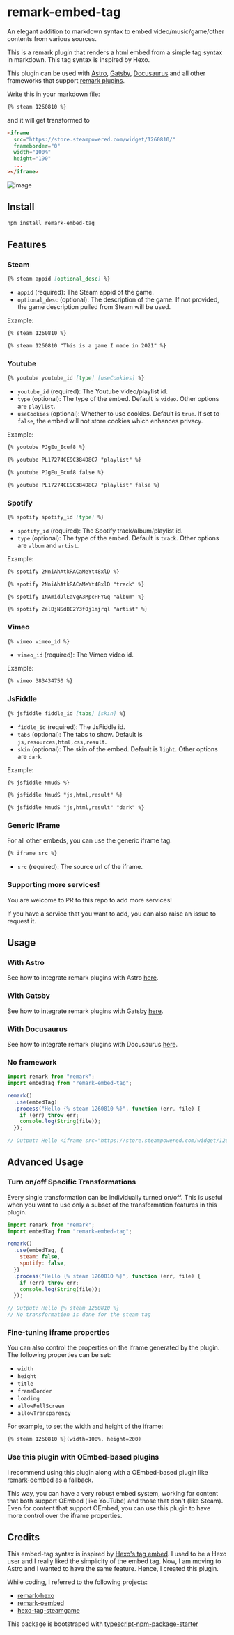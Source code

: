 # remark-embed-tag

An elegant addition to markdown syntax to embed video/music/game/other contents from various sources.

This is a remark plugin that renders a html embed from a simple tag syntax in markdown. This tag syntax is inspired by Hexo.

This plugin can be used with [Astro](https://docs.astro.build/en/guides/markdown-content/#markdown-plugins), [Gatsby](https://www.gatsbyjs.com/tutorial/remark-plugin-tutorial/), [Docusaurus](https://docusaurus.io/docs/next/markdown-features/plugins) and all other frameworks that support [remark plugins](https://github.com/remarkjs/remark#plugins).

Write this in your markdown file:

```markdown
{% steam 1260810 %}
```

and it will get transformed to

```html
<iframe
  src="https://store.steampowered.com/widget/1260810/"
  frameborder="0"
  width="100%"
  height="190"
  ...
></iframe>
```
![image](https://github.com/Reimirno/remark-embed-tag/assets/82516689/747fc780-c5cf-401f-9700-d928aa5d6269)

## Install

```bash
npm install remark-embed-tag
```

## Features

### Steam

```markdown
{% steam appid [optional_desc] %}
```

- `appid` (required): The Steam appid of the game.
- `optional_desc` (optional): The description of the game. If not provided, the game description pulled from Steam will be used.

Example:

```markdown
{% steam 1260810 %}

{% steam 1260810 "This is a game I made in 2021" %}
```

### Youtube

```markdown
{% youtube youtube_id [type] [useCookies] %}
```

- `youtube_id` (required): The Youtube video/playlist id.
- `type` (optional): The type of the embed. Default is `video`. Other options are `playlist`.
- `useCookies` (optional): Whether to use cookies. Default is `true`. If set to `false`, the embed will not store cookies which enhances privacy.

Example:

```markdown
{% youtube PJgEu_Ecuf8 %}

{% youtube PL17274CE9C384D8C7 "playlist" %}

{% youtube PJgEu_Ecuf8 false %}

{% youtube PL17274CE9C384D8C7 "playlist" false %}
```

### Spotify

```markdown
{% spotify spotify_id [type] %}
```

- `spotify_id` (required): The Spotify track/album/playlist id.
- `type` (optional): The type of the embed. Default is `track`. Other options are `album` and `artist`.

Example:

```markdown
{% spotify 2NniAhAtkRACaMeYt48xlD %}

{% spotify 2NniAhAtkRACaMeYt48xlD "track" %}

{% spotify 1NAmidJlEaVgA3MpcPFYGq "album" %}

{% spotify 2elBjNSdBE2Y3f0j1mjrql "artist" %}
```

### Vimeo

```markdown
{% vimeo vimeo_id %}
```

- `vimeo_id` (required): The Vimeo video id.

Example:

```markdown
{% vimeo 383434750 %}
```

### JsFiddle

```markdown
{% jsfiddle fiddle_id [tabs] [skin] %}
```

- `fiddle_id` (required): The JsFiddle id.
- `tabs` (optional): The tabs to show. Default is `js,resources,html,css,result`.
- `skin` (optional): The skin of the embed. Default is `light`. Other options are `dark`.

Example:

```markdown
{% jsfiddle NmudS %}

{% jsfiddle NmudS "js,html,result" %}

{% jsfiddle NmudS "js,html,result" "dark" %}
```

### Generic IFrame

For all other embeds, you can use the generic iframe tag.

```markdown
{% iframe src %}
```

- `src` (required): The source url of the iframe.

### Supporting more services!

You are welcome to PR to this repo to add more services!

If you have a service that you want to add, you can also raise an issue to request it.

## Usage

### With Astro

See how to integrate remark plugins with Astro [here](https://docs.astro.build/en/guides/markdown-content/#markdown-plugins).

### With Gatsby

See how to integrate remark plugins with Gatsby [here](https://www.gatsbyjs.com/tutorial/remark-plugin-tutorial/).

### With Docusaurus

See how to integrate remark plugins with Docusaurus [here](https://docusaurus.io/docs/next/markdown-features/plugins).

### No framework

```javascript
import remark from "remark";
import embedTag from "remark-embed-tag";

remark()
  .use(embedTag)
  .process("Hello {% steam 1260810 %}", function (err, file) {
    if (err) throw err;
    console.log(String(file));
  });

// Output: Hello <iframe src="https://store.steampowered.com/widget/1260810/" frameborder="0" height="190"></iframe>
```

## Advanced Usage

### Turn on/off Specific Transformations

Every single transformation can be individually turned on/off. This is useful when you want to use only a subset of the transformation features in this plugin.

```javascript
import remark from "remark";
import embedTag from "remark-embed-tag";

remark()
  .use(embedTag, {
    steam: false,
    spotify: false,
  })
  .process("Hello {% steam 1260810 %}", function (err, file) {
    if (err) throw err;
    console.log(String(file));
  });

// Output: Hello {% steam 1260810 %}
// No transformation is done for the steam tag
```

### Fine-tuning iframe properties

You can also control the properties on the iframe generated by the plugin. The following properties can be set:

- `width`
- `height`
- `title`
- `frameBorder`
- `loading`
- `allowFullScreen`
- `allowTransparency`

For example, to set the width and height of the iframe:

```markdown
{% steam 1260810 %}(width=100%, height=200)
```

### Use this plugin with OEmbed-based plugins

I recommend using this plugin along with a OEmbed-based plugin like [remark-oembed](https://github.com/sergioramos/remark-oembed) as a fallback.

This way, you can have a very robust embed system, working for content that both support OEmbed (like YouTube) and those that don't (like Steam). Even for content that support OEmbed, you can use this plugin to have more control over the iframe properties.

## Credits

This embed-tag syntax is inspired by [Hexo's tag embed](https://github.com/hexojs/hexo-tag-embed). I used to be a Hexo user and I really liked the simplicity of the embed tag. Now, I am moving to Astro and I wanted to have the same feature. Hence, I created this plugin.

While coding, I referred to the following projects:

- [remark-hexo](https://github.com/bennycode/remark-hexo)
- [remark-oembed](https://github.com/sergioramos/remark-oembed)
- [hexo-tag-steamgame](https://github.com/HCLonely/hexo-tag-steamgame)

This package is bootstraped with [typescript-npm-package-starter](https://github.com/el3um4s/typescript-npm-package-starter)

